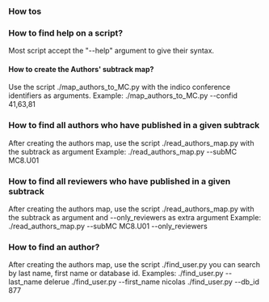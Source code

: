 ### How tos

### How to find help on a script?
Most script accept the "--help" argument to give their syntax.

#### How to create the Authors' subtrack map?
Use the script ./map_authors_to_MC.py with the indico conference identifiers as arguments.
Example:
    ./map_authors_to_MC.py --confid 41,63,81
    
### How to find all authors who have published in a given subtrack
After creating the authors map, use the script ./read_authors_map.py with the subtrack as argument 
Example:
    ./read_authors_map.py --subMC MC8.U01
    
### How to find all reviewers who have published in a given subtrack
After creating the authors map, use the script ./read_authors_map.py with the subtrack as argument and --only_reviewers as extra argument
Example:
    ./read_authors_map.py --subMC MC8.U01 --only_reviewers

### How to find an author?
After creating the authors map, use the script ./find_user.py you can search by last name, first name or database id.
Examples:
    ./find_user.py --last_name delerue
    ./find_user.py --first_name nicolas
    ./find_user.py --db_id 877
